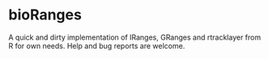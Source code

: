 # bioRanges
A quick and dirty implementation of IRanges, GRanges and rtracklayer from R for own needs. Help and bug reports are welcome.
